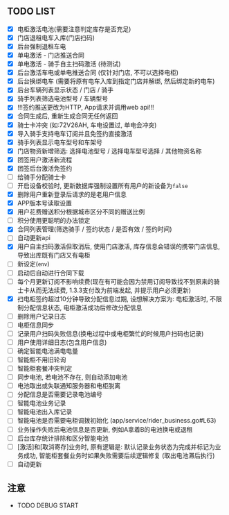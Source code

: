 ## TODO LIST

- [x] 电柜激活电池(需要注意判定库存是否充足)
- [x] 门店退租电车入库(门店扫码)
- [x] 后台强制退租车电
- [x] 单电激活 - 门店推送合同
- [x] 单电激活 - 骑手自主扫码激活 (待测试)
- [x] 后台激活车电或单电推送合同 (仅针对门店, 不可以选择电柜)
- [x] 后台换绑电车 (需要将原有电车入库到指定门店并解绑, 然后绑定新的电车)
- [x] 后台车辆列表显示状态 / 门店 / 骑手
- [x] 骑手列表筛选电池型号 / 车辆型号
- [x] !!!签约推送更改为HTTP, App请求并调用web api!!!
- [x] 合同生成后, 重新生成合同无任何返回
- [x] 骑士卡冲突 (如:72V26AH, 车电设置过, 单电会冲突)
- [x] 导入骑手支持电车订阅并且免签约直接激活
- [x] 骑手列表显示电车型号和车架号
- [x] 门店物资新增筛选: 选择电池型号 / 选择电车型号选择 / 其他物资名称
- [x] 团签用户激活新流程
- [x] 团签后台激活免签约
- [ ] 给骑手分配骑士卡
- [ ] 开启设备校验时, 更新数据库强制设置所有用户的新设备为`false`
- [x] 删除用户重新登录后请求的是老用户信息
- [x] APP版本号读取设置
- [x] 用户花费赠送积分根据城市区分不同的赠送比例
- [ ] 积分使用更聪明的办法锁定
- [x] 合同列表管理(筛选骑手 / 签约状态 / 是否有效 / 签约时间)
- [ ] 自动更新api
- [x] 用户自主扫码激活但取消后, 使用门店激活, 库存信息会错误的携带门店信息, 导致出库既有门店又有电柜
- [ ] 新设定(`env`)
- [ ] 启动后自动进行合同下载
- [ ] 每个月更新订阅不影响续费(现在有可能会因为禁用订阅导致找不到原来的骑士卡从而无法续费, 1.3.3支付改为前端发起, 并提示用户必须更新)
- [x] 扫电柜签约超过10分钟导致分配信息过期, 设想解决方案为: 电柜激活时, 不限制分配信息状态, 电柜激活成功后修改分配信息
- [ ] 删除用户记录日志
- [ ] 电柜信息同步
- [ ] 记录用户扫码失败信息(换电过程中或电柜繁忙的时候用户扫码也记录)
- [ ] 用户使用详细日志(包含用户信息)
- [ ] 确定智能电池满电电量
- [ ] 智能柜不用旧轮询
- [ ] 智能柜套餐冲突判定
- [ ] 同步电池, 若电池不存在, 则自动添加电池
- [ ] 电池取出或失联通知服务器和电柜脱离
- [ ] 分配信息是否需要记录电池编号
- [ ] 智能电池业务记录
- [ ] 智能电池出入库记录
- [ ] 智能电池是否需要电柜调拨初始化 (app/service/rider_business.go#L63)
- [ ] 业务操作失败后电池信息是否更新, 例如A拿着B的电池换电或退租
- [ ] 后台库存统计排除和区分智能电池
- [ ] [激活]和[取消寄存]业务时, 原有逻辑是: 默认记录业务状态为完成并标记为业务成功, 智能柜套餐业务时如果失败需要后续逻辑修复 (取出电池滞后执行)
- [ ] 自动更新

## 注意

- TODO DEBUG START